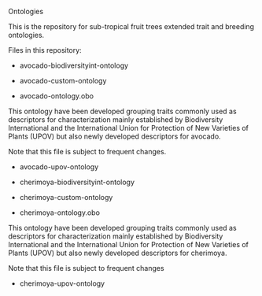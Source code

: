 Ontologies

This is the repository for sub-tropical fruit trees extended trait and breeding ontologies. 

Files in this repository: 

* avocado-biodiversityint-ontology

* avocado-custom-ontology

* avocado-ontology.obo

This ontology have been developed grouping traits commonly used as descriptors for characterization mainly established by Biodiversity International and the International Union for Protection of New Varieties of Plants (UPOV) but also newly developed descriptors for avocado. 

Note that this file is subject to frequent changes.

* avocado-upov-ontology


* cherimoya-biodiversityint-ontology

* cherimoya-custom-ontology

* cherimoya-ontology.obo

This ontology have been developed grouping traits commonly used as descriptors for characterization mainly established by Biodiversity International and the International Union for Protection of New Varieties of Plants (UPOV) but also newly developed descriptors for cherimoya.

Note that this file is subject to frequent changes

* cherimoya-upov-ontology
